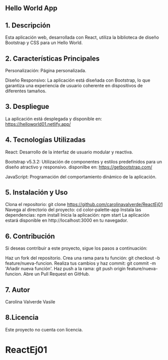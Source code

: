 ## **Hello World App**

## 1. Descripción
Esta aplicación web, desarrollada con React, utiliza la biblioteca de diseño Bootstrap y CSS para un Hello World.

## 2. Características Principales

Personalización: Página personalizada.

Diseño Responsivo: La aplicación está diseñada con Bootstrap, lo que garantiza una experiencia de usuario coherente en dispositivos de diferentes tamaños.

## 3. Despliegue

La aplicación está desplegada y disponible en: 
https://helloworld01.netlify.app/

## 4. Tecnologías Utilizadas
React: Desarrollo de la interfaz de usuario modular y reactiva.

Bootstrap v5.3.2: Utilización de componentes y estilos predefinidos para un diseño atractivo y responsivo. disponilbe en: https://getbootstrap.com/

JavaScript: Programación del comportamiento dinámico de la aplicación.

## 5. Instalación y Uso
Clona el repositorio: git clone https://github.com/carolinavalverde/ReactEj01
Navega al directorio del proyecto: cd color-palette-app
Instala las dependencias: npm install
Inicia la aplicación: npm start
La aplicación estará disponible en http://localhost:3000 en tu navegador.

## 6. Contribución
Si deseas contribuir a este proyecto, sigue los pasos a continuación:

Haz un fork del repositorio.
Crea una rama para tu función: git checkout -b feature/nueva-funcion.
Realiza tus cambios y haz commit: git commit -m 'Añadir nueva función'.
Haz push a la rama: git push origin feature/nueva-funcion.
Abre un Pull Request en GitHub.

## 7. Autor
Carolina Valverde Vasile

## 8.Licencia
Este proyecto no cuenta con licencia.

# ReactEj01
